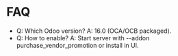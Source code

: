 # FAQ

- Q: Which Odoo version? A: 16.0 (OCA/OCB packaged).
- Q: How to enable? A: Start server with --addon purchase_vendor_promotion or install in UI.
